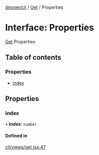 [@rover/cli](../README.md) / [Get](../modules/Get.md) / Properties

# Interface: Properties

[Get](../modules/Get.md).Properties

## Table of contents

### Properties

- [index](Get.Properties.md#index)

## Properties

### index

• **index**: `number`

#### Defined in

[cli/views/get.tsx:47](https://github.com/kasperisager/rover/blob/c3f6b21/cli/views/get.tsx#L47)
